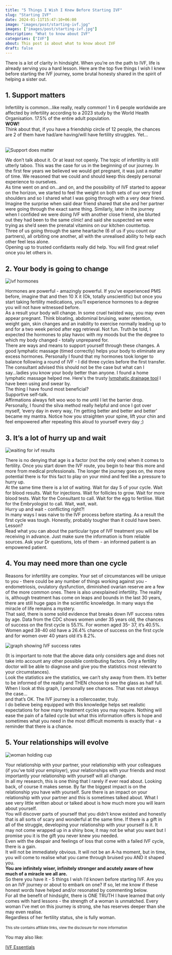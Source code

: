 ```yaml
---
title: "5 Things I Wish I Knew Before Starting IVF"
slug: "Starting IVF"
date: 2024-01-11T15:47:10+06:00
image: "images/post/starting-ivf.jpg"
images: ["images/post/starting-ivf.jpg"]
description: "What to know about IVF"
categories: ["IVF"]
about: This post is about what to know about IVF
draft: false
---
```



There is a lot of clarity in hindsight. When you’re on the path to IVF, life is already serving you a hard lesson. Here are the top five things I wish I knew before starting the IVF journey, some brutal honesty shared in the spirit of helping a sister out.

## 1. Support matters

Infertility is common…like really, really common! 1 in 6 people worldwide are affected by infertility according to a 2023 study by the World Health Organisation. 17.5% of the entire adult population.<br />
**WOW!**<br />
Think about that, if you have a friendship circle of 12 people, the chances are 2 of them have had/are having/will have fertility struggles. Yet…        
<br />
   
![Support does matter](ivf-support.jpg "Support does matter")
   <br />
   
We don’t talk about it. Or at least not openly. The topic of infertility is still utterly taboo. This was the case for us in the beginning of our journey. In the first few years we believed we would get pregnant, it was just a matter of time. We reasoned that we could and should keep this deeply personal experience to ourselves. <br />
As time went on and on…and on, and the possibility of IVF started to appear on the horizon, we started to feel the weight on both sets of our very tired shoulders and so I shared what I was going through with a very dear friend.<br />
Imagine the surprise when said dear friend shared that she and her partner were going through the exact same thing. Similarly, later in the journey when I confided we were doing IVF with another close friend, she blurted out they had been to the same clinic! and said she suspected we were trying as she’d seen the prenatal vitamins on our kitchen countertop.<br />
Three of us going through the same heartache (6 of us if you count our partners), all orbiting one another, all with the unrealised ability to help each other feel less alone.<br />
Opening up to trusted confidants really did help. You will find great relief once you let others in.<br />

## 2. Your body is going to change

![ivf hormones](ivf-hormones-side-effects.jpg "ivf hormones side effects")

Hormones are powerful - amazingly powerful. If you’ve experienced PMS before, imagine that and then 10 X it (Ok, totally unscientific) but once you start taking fertility medications, you’ll experience hormones to a degree you will not have witnessed before. <br />
As a result your body will change. In some cruel twisted way, you may even appear pregnant. Think bloating, abdominal bruising, water retention, weight gain, skin changes and an inability to exercise normally leading up to and for a two week period after egg retrieval. Not fun. Truth be told, I expected the hormones to play havoc with my moods but the the degree to which my body changed - totally unprepared for.<br />
There are ways and means to support yourself through these changes. A good lymphatic massage (timed correctly) helps your body to eliminate any excess hormones. Personally I found that my hormones took longer to balance following a round of IVF - I did three cycles before the first transfer. The consultant advised this should not be the case but what can I say...ladies you know your body better than anyone. I found a home lymphatic massage helped me. Here's the trusty [lymphatic drainage tool](https://amzn.to/3RT50GQ) I have been using and swear by.<br />
The thing I have found most beneficial?<br />
Supportive self-talk.<br />
Affirmations always felt woo woo to me until I let the barrier drop. Personally, I found the silva method really helpful and once I got over myself, ‘every day in every way, I’m getting better and better and better’ became my mantra. Notice how you straighten your spine, lift your chin and feel empowered after repeating this aloud to yourself every day ;) <br />


## 3. It’s a lot of hurry up and wait

![waiting for ivf results](ivf-results.jpg "waiting for ivf results")

There is no denying that age is a factor (not the only one) when it comes to fertility. Once you start down the IVF route, you begin to hear this more and more from medical professionals. The longer the journey goes on, the more potential there is for this fact to play on your mind and feel like a pressure to hurry up.<br />
At the same time there is a lot of waiting. Wait for day 5 of your cycle. Wait for blood results. Wait for injections. Wait for follicles to grow. Wait for more blood tests. Wait for the Consultant to call. Wait for the egg to fertilise. Wait for the Embryologist to call. Wait, wait, wait.<br />
Hurry up and wait - conflicting right?!<br />
In many ways I was naive to the IVF process before starting. As a result the first cycle was tough. Honestly, probably tougher than it could have been. Lesson?<br />
Read what you can about the particular type of IVF treatment you will be receiving in advance. Just make sure the information is from reliable sources. Ask your Dr questions, lots of them - an informed patient is an empowered patient.


## 4. You may need more than one cycle

Reasons for infertility are complex. Your set of circumstances will be unique to you - there could be  any number of things working against you - endometriosis, ovulatory dysfunction, diminished ovarian reserve are a few of the more common ones. There is also unexplained infertility. The reality is, although treatment has come on leaps and bounds in the last 30 years, there are still huge gaps in the scientific knowledge. In many ways the miracle of life remains a mystery.<br />
That said, there is some solid evidence that breaks down IVF success rates by age. Data from the CDC shows women under 35 years old, the chances of success on the first cycle is 55.1%. For women aged 35- 37, it’s 40.5%. Women aged 38-40 old have a 26.4% chance of success on the first cycle and for women over 40 years old it’s 8.2%.<br />

![graph showing IVF success rates](ivf-success-rates.jpg "graph showing IVF success rates")

(It is important to note that the above data only considers age and does not take into account any other possible contributing factors. Only a fertility doctor will be able to diagnose and give you the statistics most relevant to your circumstances).<br />
Look the statistics are the statistics, we can’t shy away from them. It’s better to be informed of the reality and THEN choose to see the glass as half full. When I look at this graph, I personally see chances. That was not always the case…<br />
and that’s OK. The IVF journey is a rollercoaster, truly.<br />
I do believe being equipped with this knowledge helps set realistic expectations for how many treatment cycles you may require. Nothing will ease the pain of a failed cycle but what this information offers is hope and sometimes what you need in the most difficult moments is exactly that - a reminder that there is a chance.


## 5. Your relationships will evolve

![woman holding cup](relationship-with-self.jpg "woman holding cup")

Your relationship with your partner, your relationship with your colleagues (if you’ve told your employer), your relationships with your friends and most importantly your relationship with yourself will all change.<br />
In all my research, this is one thing that I rarely if ever read about. Looking back, of course it makes sense. By far the biggest impact is on the relationship you have with yourself. Sure there is an impact on your relationship with your partner and this is sometimes talked about. What I see very little written about or talked about is how much more you will learn about yourself.<br />
You will discover parts of yourself that you didn’t know existed and honestly that is all sorts of scary and wonderful at the same time. If there is a gift in all of the struggle, developing your relationship with your yourself is it. It may not come wrapped up in a shiny bow, it may not be what you want but I promise you it is the gift you never knew you needed.<br />
Even with the despair and feelings of loss that come with a failed IVF cycle, there is a gain.<br />
It will not be immediately obvious. It will not be an A-ha moment, but in time, you will come to realise what you came through bruised you AND it shaped you.<br />
**You are infinitely wiser, infinitely stronger and acutely aware of how much of a miracle we all are.**<br />
So there you have it - 5 things I wish I’d known before starting IVF. Are you on an IVF journey or about to embark on one? If so, let me know if these honest words have helped and/or resonated by commenting below.<br />
For all the benefit of hindsight, there is ONE TRUTH I have learned that only comes with hard lessons - the strength of a woman is unmatched. Every woman I’ve met on this journey is strong, she has reserves deeper than she may even realise.<br />
Regardless of her fertility status, she is fully woman.<br />
<br />
<span style="font-size:0.8em;">This site contains affiliate links, view the disclosure for more information</span>


You may also like:

[IVF Essentials](https://ivf-journey.com/ivf-essentials/)